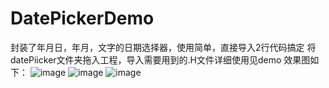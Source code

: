 # DatePickerDemo
封装了年月日，年月，文字的日期选择器，使用简单，直接导入2行代码搞定
将datePiicker文件夹拖入工程，导入需要用到的.H文件详细使用见demo
效果图如下：
![image](https://github.com/luoxiankang/DatePickerDemo/screenphoto/1.png)
![image](https://github.com/luoxiankang/DatePickerDemo/screenphoto/2.png)
![image](https://github.com/luoxiankang/DatePickerDemo/screenphoto/3.png)
